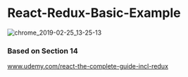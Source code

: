 # React-Redux-Basic-Example
![chrome_2019-02-25_13-25-13](https://user-images.githubusercontent.com/20374208/53334226-d05c3d80-3900-11e9-819a-49ba88b67fc4.png)


### Based on Section 14

www.udemy.com/react-the-complete-guide-incl-redux
